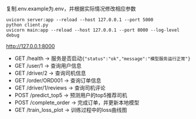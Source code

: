 复制.env.example为.env，并根据实际情况修改相应参数

```shell
uvicorn server:app --reload --host 127.0.0.1 --port 5000
python client.py
uvicorn main:app --reload --host 127.0.0.1 --port 8000 --log-level debug
```

http://127.0.0.1:8000
- GET /health → 服务是否启动`{"status":"ok","message":"模型服务运行正常"}`
- GET /user/1 → 查询用户信息
- GET /driver/2 → 查询司机信息
- GET /order/ORD001 → 查询订单信息
- GET /driver/1/reviews → 查询司机评论
- POST /predict_top5 → 预测用户的top5推荐司机
- POST /complete_order → 完成订单，并更新本地模型
- GET /train_loss_plot → 训练过程中的loss曲线图